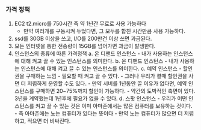 ### 가격 정책
1. EC2 t2.micro를 750시간 즉 약 1년간 무료로 사용 가능하다
	- 만약 여러개를 구동시켜 두었다면, 그 모두를 합친 시간만큼 사용 가능하다.
2. ssd를 30GB 이상을 쓰고, I/O를 200만건 이상 쓰면 과금된다.
3. 모든 인터넷을 통한 전송량이 15GB를 넘어가면 과금이 발생한다.
4. 인스턴스의 종류에 따른 가격정책
	a. 온 디맨드 인스턴스
		- 내가 사용하는 인스턴스에 대해 켜고 끌 수 있는 인스턴스를 의미한다.
	b. 온 디맨드 인스턴스
		- 내가 사용하는 인스턴스에 대해 켜고 끌 수 있는 인스턴스를 의미한다.
    c.  예약 인스턴스
		- 할인권을 구매하는 느낌
		- 필요할 때 켜고 끌 수 있다.
		- 그러나 우리가 켤때 할인권을 사면 더 저렴하게 운영할 수도 있다.
		- 만약 서버를 1년동안 끌 이유가 없다면, 예약 인스턴스를 구매하면 20~75%까지 할인이 가능하다.
		- 약간의 도박적인 측면이 있다. 3년을 계약했는데 1년후에 필요가 없을 수 있다.
	d.  스팟 인스턴스
		- 우리가 어떤 인스턴스를 켜고 끌 수 있는 것은 이미 아마존에서는 많은 컴퓨터를 보유하는 것이다.
		- 즉 아마존에는 노는 컴퓨터가 있다는 뜻이다
		- 만약 노는 컴퓨터가 많으면 더 저렴하고, 적으면 더 비싸진다.